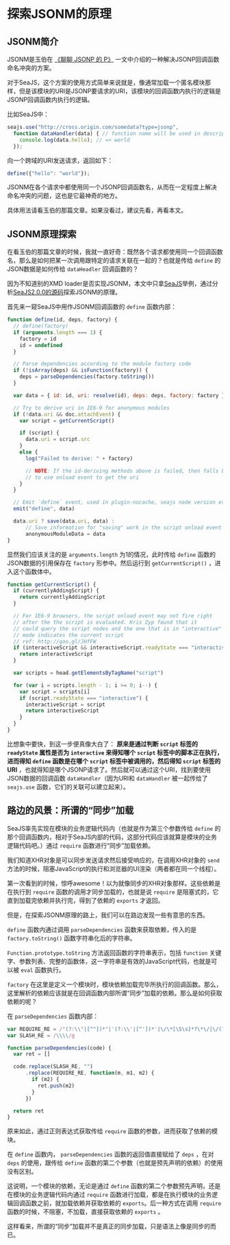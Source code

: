 # 探索JSONM的原理

## JSONM简介

JSONM是玉伯在 [《聊聊 JSONP 的 P》](https://github.com/lifesinger/lifesinger.github.com/issues/118) 一文中介绍的一种解决JSONP回调函数命名冲突的方案。

对于SeaJS，这个方案的使用方式简单来说就是，像通常加载一个匿名模块那样，但是该模块的URI是JSONP要请求的URI，该模块的回调函数内执行的逻辑是JSONP回调函数内执行的逻辑。

比如SeaJS中：

```JavaScript
seajs.use("http://cross.origin.com/somedata?type=jsonp",
  function dataHandler(data) { // function name will be used in description below
    console.log(data.hello); // => world
  });
```

向一个跨域的URI发送请求，返回如下：

```JavaScript
define({"hello": "world"});
```

JSONM在各个请求中都使用同一个JSONP回调函数名，从而在一定程度上解决命名冲突的问题，这也是它最神奇的地方。

具体用法请看玉伯的那篇文章。如果没看过，建议先看，再看本文。

## JSONM原理探索

在看玉伯的那篇文章的时候，我就一直好奇：既然各个请求都使用同一个回调函数名，那么是如何把某一次调用跟特定的请求关联在一起的？也就是传给 `define` 的JSON数据是如何传给 `dataHeadler` 回调函数的？

因为不知道别的XMD loader是否实现JSONM，本文中只拿[SeaJS](https://github.com/seajs/seajs)举例，通过分析[SeaJS2.0.0的源码](https://github.com/seajs/seajs/blob/2.0.0/dist/sea-debug.js)探索JSONM的原理。

首先来一窥SeaJS中用作JSONM回调函数的 `define` 函数内部：

```JavaScript
function define(id, deps, factory) {
  // define(factory)
  if (arguments.length === 1) {
    factory = id
    id = undefined
  }

  // Parse dependencies according to the module factory code
  if (!isArray(deps) && isFunction(factory)) {
    deps = parseDependencies(factory.toString())
  }

  var data = { id: id, uri: resolve(id), deps: deps, factory: factory }

  // Try to derive uri in IE6-9 for anonymous modules
  if (!data.uri && doc.attachEvent) {
    var script = getCurrentScript()

    if (script) {
      data.uri = script.src
    }
    else {
      log("Failed to derive: " + factory)

      // NOTE: If the id-deriving methods above is failed, then falls back
      // to use onload event to get the uri
    }
  }

  // Emit `define` event, used in plugin-nocache, seajs node version etc
  emit("define", data)

  data.uri ? save(data.uri, data) :
      // Save information for "saving" work in the script onload event
      anonymousModuleData = data
}
```

显然我们应该关注的是 `arguments.length` 为1的情况，此时传给 `define` 函数的JSON数据的引用保存在 `factory` 形参中。然后运行到 `getCurrentScript()` ，进入这个函数体中。

```JavaScript
function getCurrentScript() {
  if (currentlyAddingScript) {
    return currentlyAddingScript
  }

  // For IE6-9 browsers, the script onload event may not fire right
  // after the the script is evaluated. Kris Zyp found that it
  // could query the script nodes and the one that is in "interactive"
  // mode indicates the current script
  // ref: http://goo.gl/JHfFW
  if (interactiveScript && interactiveScript.readyState === "interactive") {
    return interactiveScript
  }

  var scripts = head.getElementsByTagName("script")

  for (var i = scripts.length - 1; i >= 0; i--) {
    var script = scripts[i]
    if (script.readyState === "interactive") {
      interactiveScript = script
      return interactiveScript
    }
  }
}
```

比想象中要快，到这一步便真像大白了： **原来是通过判断 `script` 标签的 `readyState` 属性是否为 `interactive` 来得知哪个 `script` 标签中的脚本正在执行，进而得知 `define` 函数是在哪个 `script` 标签中被调用的，然后得知 `script` 标签的URI** ，也就得知是哪个JSONP请求了。然后就可以通过这个URI，找到要使用JSON数据的回调函数 `dataHandler`（因为URI和 `dataHandler` 被一起传给了 `seajs.use` 函数，它们的关联可以建立起来）。


## 路边的风景：所谓的“同步”加载

SeaJS率先实现在模块的业务逻辑代码内（也就是作为第三个参数传给 `define` 的那个回调函数内，相对于SeaJS内部的代码，这部分代码应该就算是模块的业务逻辑代码吧。）通过 `require` 函数进行“同步”加载依赖。

我们知道XHR对象是可以同步发送请求然后接受响应的，在调用XHR对象的 `send` 方法的时候，阻塞JavaScript的执行和浏览器的UI渲染（两者都在同一个线程）。

第一次看到的时候，惊呼awesome！以为就像同步的XHR对象那样。这些依赖是在执行到 `require` 函数的调用才同步加载的，也就是说 `require` 是阻塞式的，它直到加载完依赖并执行完，得到了依赖的 `exports` 才返回。

但是，在探索JSONM原理的路上，我们可以在路边发现一些有意思的东西。

`define` 函数内通过调用 `parseDependencies` 函数来获取依赖，传入的是 `factory.toString()` 函数字符串化后的字符串。

`Function.prototype.toString` 方法返回函数的字符串表示，包括 `function` 关键字、参数列表、完整的函数体，这一字符串是有效的JavaScript代码，也就是可以被 `eval` 函数执行。

`factory` 在这里是定义一个模块时，模块依赖加载完毕所执行的回调函数。那么，这里解析的依赖应该就是在回调函数内部所谓“同步”加载的依赖。那么是如何获取依赖的呢？

在 `parseDependencies` 函数内部：

```JavaScript
var REQUIRE_RE = /"(?:\\"|[^"])*"|'(?:\\'|[^'])*'|\/\*[\S\s]*?\*\/|\/(?:\\\/|[^/\r\n])+\/(?=[^\/])|\/\/.*|\.\s*require|(?:^|[^$])\brequire\s*\(\s*(["'])(.+?)\1\s*\)/g
var SLASH_RE = /\\\\/g

function parseDependencies(code) {
  var ret = []

  code.replace(SLASH_RE, "")
      .replace(REQUIRE_RE, function(m, m1, m2) {
        if (m2) {
          ret.push(m2)
        }
      })

  return ret
}
```

原来如此，通过正则表达式获取传给 `require` 函数的参数，进而获取了依赖的模块。

在 `define` 函数内， `parseDependencies` 函数的返回值直接赋给了 `deps` ，在对 `deps` 的使用，跟传给 `define` 函数的第二个参数（也就是预先声明的依赖）的使用没有区别。

这说明，一个模块的依赖，无论是通过 `define` 函数的第二个参数预先声明，还是在模块的业务逻辑代码内通过 `require` 函数进行加载，都是在执行模块的业务逻辑回调函数之前，就加载依赖并获取依赖的 `exports`。后一种方式在调用 `require` 函数的时候，不阻塞，不加载，直接获取依赖的 `exports` 。

这样看来，所谓的“同步”加载并不是真正的同步加载，只是语法上像是同步的而已。
